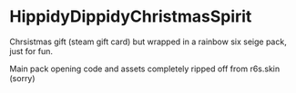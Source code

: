 # HippidyDippidyChristmasSpirit
Chrsistmas gift (steam gift card) but wrapped in a rainbow six seige pack, just for fun.

Main pack opening code and assets completely ripped off from r6s.skin (sorry)
